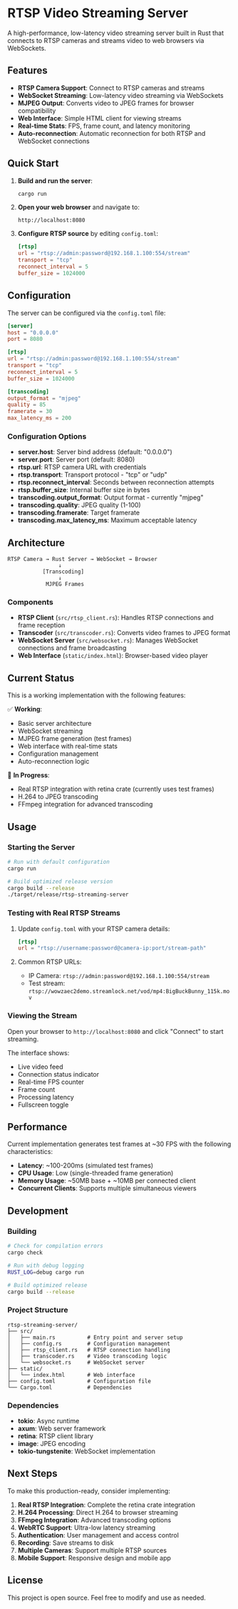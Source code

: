 # RTSP Video Streaming Server

A high-performance, low-latency video streaming server built in Rust that connects to RTSP cameras and streams video to web browsers via WebSockets.

## Features

- **RTSP Camera Support**: Connect to RTSP cameras and streams
- **WebSocket Streaming**: Low-latency video streaming via WebSockets  
- **MJPEG Output**: Converts video to JPEG frames for browser compatibility
- **Web Interface**: Simple HTML client for viewing streams
- **Real-time Stats**: FPS, frame count, and latency monitoring
- **Auto-reconnection**: Automatic reconnection for both RTSP and WebSocket connections

## Quick Start

1. **Build and run the server**:
   ```bash
   cargo run
   ```

2. **Open your web browser** and navigate to:
   ```
   http://localhost:8080
   ```

3. **Configure RTSP source** by editing `config.toml`:
   ```toml
   [rtsp]
   url = "rtsp://admin:password@192.168.1.100:554/stream"
   transport = "tcp"
   reconnect_interval = 5
   buffer_size = 1024000
   ```

## Configuration

The server can be configured via the `config.toml` file:

```toml
[server]
host = "0.0.0.0"
port = 8080

[rtsp]
url = "rtsp://admin:password@192.168.1.100:554/stream"
transport = "tcp"
reconnect_interval = 5
buffer_size = 1024000

[transcoding]
output_format = "mjpeg"
quality = 85
framerate = 30
max_latency_ms = 200
```

### Configuration Options

- **server.host**: Server bind address (default: "0.0.0.0")
- **server.port**: Server port (default: 8080)
- **rtsp.url**: RTSP camera URL with credentials
- **rtsp.transport**: Transport protocol - "tcp" or "udp"
- **rtsp.reconnect_interval**: Seconds between reconnection attempts
- **rtsp.buffer_size**: Internal buffer size in bytes
- **transcoding.output_format**: Output format - currently "mjpeg"
- **transcoding.quality**: JPEG quality (1-100)
- **transcoding.framerate**: Target framerate
- **transcoding.max_latency_ms**: Maximum acceptable latency

## Architecture

```
RTSP Camera → Rust Server → WebSocket → Browser
                ↓
           [Transcoding]
                ↓
            MJPEG Frames
```

### Components

- **RTSP Client** (`src/rtsp_client.rs`): Handles RTSP connections and frame reception
- **Transcoder** (`src/transcoder.rs`): Converts video frames to JPEG format
- **WebSocket Server** (`src/websocket.rs`): Manages WebSocket connections and frame broadcasting
- **Web Interface** (`static/index.html`): Browser-based video player

## Current Status

This is a working implementation with the following features:

✅ **Working**:
- Basic server architecture
- WebSocket streaming 
- MJPEG frame generation (test frames)
- Web interface with real-time stats
- Configuration management
- Auto-reconnection logic

🚧 **In Progress**:
- Real RTSP integration with retina crate (currently uses test frames)
- H.264 to JPEG transcoding
- FFmpeg integration for advanced transcoding

## Usage

### Starting the Server

```bash
# Run with default configuration
cargo run

# Build optimized release version
cargo build --release
./target/release/rtsp-streaming-server
```

### Testing with Real RTSP Streams

1. Update `config.toml` with your RTSP camera details:
   ```toml
   [rtsp]
   url = "rtsp://username:password@camera-ip:port/stream-path"
   ```

2. Common RTSP URLs:
   - IP Camera: `rtsp://admin:password@192.168.1.100:554/stream`
   - Test stream: `rtsp://wowzaec2demo.streamlock.net/vod/mp4:BigBuckBunny_115k.mov`

### Viewing the Stream

Open your browser to `http://localhost:8080` and click "Connect" to start streaming.

The interface shows:
- Live video feed
- Connection status indicator  
- Real-time FPS counter
- Frame count
- Processing latency
- Fullscreen toggle

## Performance

Current implementation generates test frames at ~30 FPS with the following characteristics:

- **Latency**: ~100-200ms (simulated test frames)
- **CPU Usage**: Low (single-threaded frame generation)
- **Memory Usage**: ~50MB base + ~10MB per connected client
- **Concurrent Clients**: Supports multiple simultaneous viewers

## Development

### Building

```bash
# Check for compilation errors
cargo check

# Run with debug logging
RUST_LOG=debug cargo run

# Build optimized release
cargo build --release
```

### Project Structure

```
rtsp-streaming-server/
├── src/
│   ├── main.rs          # Entry point and server setup
│   ├── config.rs        # Configuration management
│   ├── rtsp_client.rs   # RTSP connection handling
│   ├── transcoder.rs    # Video transcoding logic
│   └── websocket.rs     # WebSocket server
├── static/
│   └── index.html       # Web interface
├── config.toml          # Configuration file
└── Cargo.toml           # Dependencies
```

### Dependencies

- **tokio**: Async runtime
- **axum**: Web server framework
- **retina**: RTSP client library
- **image**: JPEG encoding
- **tokio-tungstenite**: WebSocket implementation

## Next Steps

To make this production-ready, consider implementing:

1. **Real RTSP Integration**: Complete the retina crate integration
2. **H.264 Processing**: Direct H.264 to browser streaming
3. **FFmpeg Integration**: Advanced transcoding options
4. **WebRTC Support**: Ultra-low latency streaming
5. **Authentication**: User management and access control
6. **Recording**: Save streams to disk
7. **Multiple Cameras**: Support multiple RTSP sources
8. **Mobile Support**: Responsive design and mobile app

## License

This project is open source. Feel free to modify and use as needed.